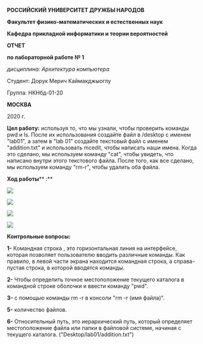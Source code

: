 **РОССИЙСКИЙ УНИВЕРСИТЕТ ДРУЖБЫ НАРОДОВ**

**Факультет физико-математических и естественных наук**

**Кафедра прикладной информатики и теории вероятностей**

**ОТЧЕТ**

**по лабораторной работе № 1**

_дисциплина: Архитектура компьютера_

Студент: Дорук Мерич Каймакджыоглу

Группа: НКНбд-01-20

**МОСКВА**

2020 г.

**Цел работу:** используя то, что мы узнали, чтобы проверить команды pwd и ls. После их использования создайте файл в /desktop с именем &quot;lab01&quot;, а затем в &quot;lab 01&quot; создайте текстовый файл с именем &quot;addition.txt&quot; и использовать mcedit, чтобы написать наши имена. Когда это сделано, мы используем команду &quot;cat&quot;, чтобы увидеть, что написано внутри этого текстового файла. После того, как все сделано, мы используем команду &quot;rm-r&quot;, чтобы удалить оба файла.

**Ход работы**** :**

![](https://github.com/dorukme123/Computer-Architecture-Class/blob/main/Лаб-01/images/comp%201.1.png)

![](https://github.com/dorukme123/Computer-Architecture-Class/blob/main/Лаб-01/images/comp%201.3.png)

![](https://github.com/dorukme123/Computer-Architecture-Class/blob/main/Лаб-01/images/comp%201.4.png) 

![](https://github.com/dorukme123/Computer-Architecture-Class/blob/main/Лаб-01/images/comp%202.2.png)

**Контрольные вопросы:**

**1-** Командная строка , это горизонтальная линия на интерфейсе, которая позволяет пользователю вводить различные команды. Как правило, в левой части экрана находится командная строка, а справа-пустая строка, в которой вводятся команды.

**2-** Чтобы определить точное местоположение текущего каталога в командной строке оболочки и ввести команду &quot;pwd&quot;.

**3-** с помощью команды rm -r в консоли &quot;rm -r (имя файла)&quot;.

**5-** количество файлов.

**6-** Относительный путь, это иерархический путь, который определяет местоположение файла или папки в файловой системе, начиная с текущего каталога. (&quot;Desktop/lab01/addition.txt&quot;)
